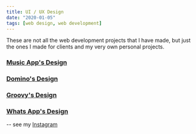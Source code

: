 ```yaml
---
title: UI / UX Design
date: "2020-01-05"
tags: [web design, web development]
---
```


These are not all the web development projects that I have made, but just the ones I made for clients and my very own personal projects.

### [Music App's Design](https://maghin.netlify.app/music-app/)

### [Domino's Design](https://maghin.netlify.app/dominos/)

### [Groovy's Design](https://maghin.netlify.app/groovy//)

### [Whats App's Design](https://maghin.netlify.app/whatsapp/)

-- see my [Instagram](https://www.instagram.com/maghin_web/)
